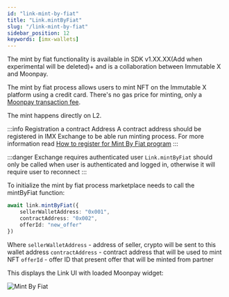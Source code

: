 ```yaml
---
id: "link-mint-by-fiat"
title: "Link.mintByFiat"
slug: "/link-mint-by-fiat"
sidebar_position: 12
keywords: [imx-wallets]
---
```


The mint by fiat functionality is available in SDK v1.XX.XX(Add when experimental will be deleted)+ and is a collaboration between Immutable X and Moonpay.

The mint by fiat process allows users to mint NFT on the Immutable X platform using a credit card. There's no gas price for minting, only a [Moonpay transaction fee](https://support.moonpay.com/hc/en-gb/articles/360011930117-What-fees-do-you-charge-).

The mint happens directly on L2.

:::info Registration a contract Address
A contract address should be registered in IMX Exchange to be able run minting process. For more information read [How to register for Mint By Fiat program](https://#)
:::

:::danger Exchange requires authenticated user
`Link.mintByFiat` should only be called when user is authenticated and logged in, otherwise it will require user to reconnect
:::

To initialize the mint by fiat process marketplace needs to call the mintByFiat function:

```typescript
await link.mintByFiat({
    sellerWalletAddress: "0x001",
    contractAddress: "0x002",
    offerId: "new_offer"
})
```

Where 
`sellerWalletAddress` - address of seller, crypto will be sent to this wallet address
`contractAddress` - contract address that will be used to mint NFT
`offerId` - offer ID that present offer that will be minted from partner

This displays the Link UI with loaded Moonpay widget:

![Mint By Fiat](/img/link-sdk-mintbyfiat/mintbyfiat.png 'Offramp without parameters')

